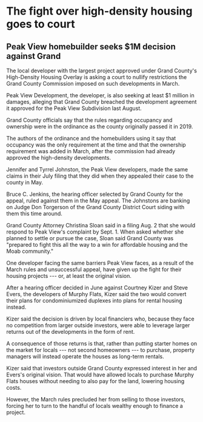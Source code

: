 # The fight over high-density housing goes to court

## Peak View homebuilder seeks $1M decision against Grand

The local developer with the largest project approved under Grand County's High-Density Housing Overlay is asking a court to nullify restrictions the Grand County Commission imposed on such developments in March.

Peak View Development, the developer, is also seeking at least $1 million in damages, alleging that Grand County breached the development agreement it approved for the Peak View Subdivision last August.

Grand County officials say that the rules regarding occupancy and ownership were in the ordinance as the county originally passed it in 2019.

The authors of the ordinance and the homebuilders using it say that occupancy was the only requirement at the time and that the ownership requirement was added in March, after the commission had already approved the high-density developments.

Jennifer and Tyrrel Johnston, the Peak View developers, made the same claims in their July filing that they did when they appealed their case to the county in May.

Bruce C. Jenkins, the hearing officer selected by Grand County for the appeal, ruled against them in the May appeal. The Johnstons are banking on Judge Don Torgerson of the Grand County District Court siding with them this time around.

Grand County Attorney Christina Sloan said in a filing Aug. 2 that she would respond to Peak View's complaint by Sept. 1. When asked whether she planned to settle or pursue the case, Sloan said Grand County was "prepared to fight this all the way to a win for affordable housing and the Moab community."

One developer facing the same barriers Peak View faces, as a result of the March rules and unsuccessful appeal, have given up the fight for their housing projects --- or, at least the original vision.

After a hearing officer decided in June against Courtney Kizer and Steve Evers, the developers of Murphy Flats, Kizer said the two would convert their plans for condominiumized duplexes into plans for rental housing instead.

Kizer said the decision is driven by local financiers who, because they face no competition from larger outside investors, were able to leverage larger returns out of the developments in the form of rent.

A consequence of those returns is that, rather than putting starter homes on the market for locals --- not second homeowners --- to purchase, property managers will instead operate the houses as long-term rentals.

Kizer said that investors outside Grand County expressed interest in her and Evers's original vision. That would have allowed locals to purchase Murphy Flats houses without needing to also pay for the land, lowering housing costs.

However, the March rules precluded her from selling to those investors, forcing her to turn to the handful of locals wealthy enough to finance a project.
